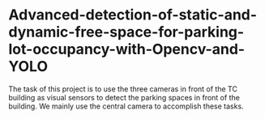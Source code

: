 # Advanced-detection-of-static-and-dynamic-free-space-for-parking-lot-occupancy-with-Opencv-and-YOLO
The task of this project is to use the three cameras in front of the TC building as visual sensors to detect the parking spaces in front of the building. We mainly use the central camera to accomplish these tasks. 
